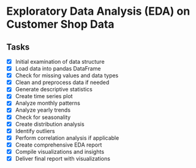 # Exploratory Data Analysis (EDA) on Customer Shop Data

## Tasks
- [x] Initial examination of data structure
- [x] Load data into pandas DataFrame
- [x] Check for missing values and data types
- [x] Clean and preprocess data if needed
- [x] Generate descriptive statistics
- [x] Create time series plot
- [x] Analyze monthly patterns
- [x] Analyze yearly trends
- [x] Check for seasonality
- [x] Create distribution analysis
- [x] Identify outliers
- [x] Perform correlation analysis if applicable
- [x] Create comprehensive EDA report
- [x] Compile visualizations and insights
- [x] Deliver final report with visualizations
